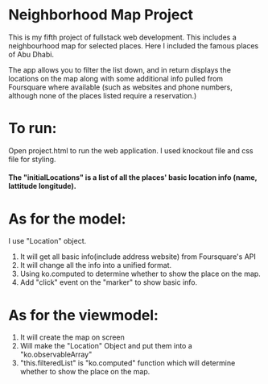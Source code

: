# Neighborhood Map Project

This is my fifth project of fullstack web development. This includes a neighbourhood map for selected places. 
Here I included the famous places of Abu Dhabi. 
 
The app allows you to filter the list down, and in return displays the locations on the map along with 
some additional info pulled from Foursquare where available (such as websites and phone numbers,
although none of the places listed require a reservation.)

# To run:
Open project.html to run the web application.
I used knockout file and css file for styling.

#### The "initialLocations" is a list of all the places' basic location info (name, lattitude longitude).

# As for the model:
I use "Location" object.
1. It will get all basic info(include address website) from Foursquare's API
2. It will change all the info into a unified format.
3. Using ko.computed to determine whether to show the place on the map.
4. Add "click" event on the "marker" to show basic info.

# As for the viewmodel:
1. It will create the map on screen
2. Will make the "Location" Object and put them into a "ko.observableArray"
3. "this.filteredList" is "ko.computed" function which will determine whether to show the place on the map.

